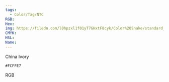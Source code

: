 ```yaml
---
tags:
  - Color/Tag/NTC
RGB:
Hex:
img: https://filedn.com/l0hpzxl1f01yT7GHxtF8cyk/Color%20Snake/standard_csv_to_svg/%23/FCFFE7.svg
CMYK:
HSL:
Name:
---
```

China Ivory
```palette
#FCFFE7
```
RGB
